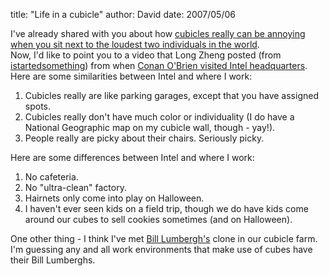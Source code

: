 
title: "Life in a cubicle"
author: David
date: 2007/05/06

I've already shared with you about how [cubicles really can be annoying when you sit next to the loudest two individuals in the world](http://www.mohundro.com/blog/2006/08/27/NoisyWorkingConditions.aspx).  
Now, I'd like to point you to a video that Long Zheng posted (from [istartedsomething](http://www.istartedsomething.com/)) from when [Conan O'Brien visited Intel headquarters](http://www.istartedsomething.com/20070506/conan-intel-video/).  
Here are some similarities between Intel and where I work: <ol>
<li>Cubicles really are like parking garages, except that you have assigned spots.</li> <li>Cubicles really don't have much color or individuality (I do have a National Geographic map on my cubicle wall, though - yay!).</li> <li>People really are picky about their chairs. Seriously picky.</li>
</ol>

Here are some differences between Intel and where I work: <ol>
<li>No cafeteria.</li> <li>No "ultra-clean" factory.</li> <li>Hairnets only come into play on Halloween.</li> <li>I haven't ever seen kids on a field trip, though we do have kids come around our cubes to sell cookies sometimes (and on Halloween).</li>
</ol>

One other thing - I think I've met [Bill Lumbergh's](http://www.imdb.com/title/tt0151804/) clone in our cubicle farm. I'm guessing any and all work environments that make use of cubes have their Bill Lumberghs.
